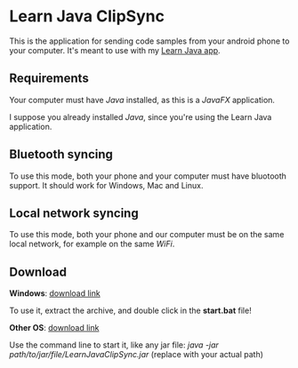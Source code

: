 # Learn Java ClipSync

This is the application for sending code samples from your android phone to your computer.
It's meant to use with my [Learn Java app](https://play.google.com/store/apps/details?id=com.gaspar.learnjava).

## Requirements

Your computer must have *Java* installed, as this is a *JavaFX* application.

I suppose you already installed *Java*, since you're using the Learn Java application.

## Bluetooth syncing

To use this mode, both your phone and your computer must have bluotooth support. 
It should work for Windows, Mac and Linux.

## Local network syncing

To use this mode, both your phone and our computer must be on the same local network, for example 
on the same *WiFi*.

## Download

**Windows**: [download link](https://github.com/Gtomika/learn-java-clipsync/releases/download/1.0/ClipSync_Windows.zip)

To use it, extract the archive, and double click in the **start.bat** file!

**Other OS**: [download link](https://github.com/Gtomika/learn-java-clipsync/releases/download/0.9/LearnJavaClipSync.jar)

Use the command line to start it, like any jar file:
*java -jar path/to/jar/file/LearnJavaClipSync.jar* (replace with your actual path)


